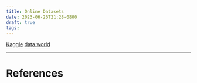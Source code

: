 ```yaml
---
title: Online Datasets
date: 2023-06-26T21:28-0800
draft: true
tags:
---
```


[Kaggle](https://www.kaggle.com/datasets)
[data.world](https://data.world)

---
# References
